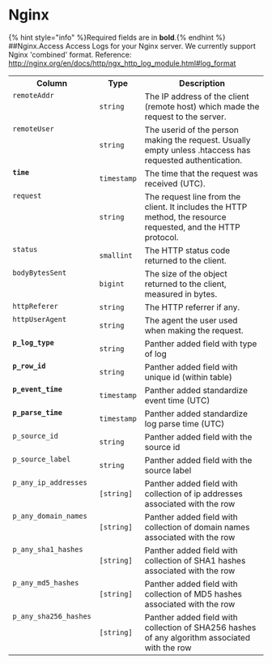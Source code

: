 
<!-- This document is generated by "mage doc". DO NOT EDIT! -->
# Nginx
{% hint style="info" %}Required fields are in <b>bold</b>.{% endhint %}
##Nginx.Access
Access Logs for your Nginx server. We currently support Nginx &#39;combined&#39; format.
Reference: http://nginx.org/en/docs/http/ngx_http_log_module.html#log_format

<table>
<tr><th align=center>Column</th><th align=center>Type</th><th align=center>Description</th></tr>
<tr><td valign=top><code>remoteAddr</code></td><td><code>string</code></td><td valign=top>The IP address of the client (remote host) which made the request to the server.</td></tr>
<tr><td valign=top><code>remoteUser</code></td><td><code>string</code></td><td valign=top>The userid of the person making the request. Usually empty unless .htaccess has requested authentication.</td></tr>
<tr><td valign=top><code><b>time</b></code></td><td><code>timestamp</code></td><td valign=top>The time that the request was received (UTC).</td></tr>
<tr><td valign=top><code>request</code></td><td><code>string</code></td><td valign=top>The request line from the client. It includes the HTTP method, the resource requested, and the HTTP protocol.</td></tr>
<tr><td valign=top><code>status</code></td><td><code>smallint</code></td><td valign=top>The HTTP status code returned to the client.</td></tr>
<tr><td valign=top><code>bodyBytesSent</code></td><td><code>bigint</code></td><td valign=top>The size of the object returned to the client, measured in bytes.</td></tr>
<tr><td valign=top><code>httpReferer</code></td><td><code>string</code></td><td valign=top>The HTTP referrer if any.</td></tr>
<tr><td valign=top><code>httpUserAgent</code></td><td><code>string</code></td><td valign=top>The agent the user used when making the request.</td></tr>
<tr><td valign=top><code><b>p_log_type</b></code></td><td><code>string</code></td><td valign=top>Panther added field with type of log</td></tr>
<tr><td valign=top><code><b>p_row_id</b></code></td><td><code>string</code></td><td valign=top>Panther added field with unique id (within table)</td></tr>
<tr><td valign=top><code><b>p_event_time</b></code></td><td><code>timestamp</code></td><td valign=top>Panther added standardize event time (UTC)</td></tr>
<tr><td valign=top><code><b>p_parse_time</b></code></td><td><code>timestamp</code></td><td valign=top>Panther added standardize log parse time (UTC)</td></tr>
<tr><td valign=top><code>p_source_id</code></td><td><code>string</code></td><td valign=top>Panther added field with the source id</td></tr>
<tr><td valign=top><code>p_source_label</code></td><td><code>string</code></td><td valign=top>Panther added field with the source label</td></tr>
<tr><td valign=top><code>p_any_ip_addresses</code></td><td><code>[string]</code></td><td valign=top>Panther added field with collection of ip addresses associated with the row</td></tr>
<tr><td valign=top><code>p_any_domain_names</code></td><td><code>[string]</code></td><td valign=top>Panther added field with collection of domain names associated with the row</td></tr>
<tr><td valign=top><code>p_any_sha1_hashes</code></td><td><code>[string]</code></td><td valign=top>Panther added field with collection of SHA1 hashes associated with the row</td></tr>
<tr><td valign=top><code>p_any_md5_hashes</code></td><td><code>[string]</code></td><td valign=top>Panther added field with collection of MD5 hashes associated with the row</td></tr>
<tr><td valign=top><code>p_any_sha256_hashes</code></td><td><code>[string]</code></td><td valign=top>Panther added field with collection of SHA256 hashes of any algorithm associated with the row</td></tr>
</table>

